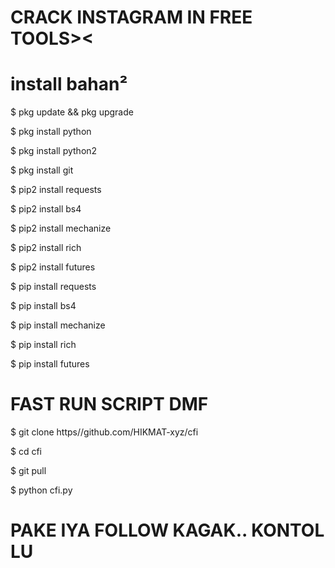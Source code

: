 # CRACK INSTAGRAM IN FREE TOOLS><

# install bahan²

$ pkg update && pkg upgrade

$ pkg install python

$ pkg install python2

$ pkg install git

$ pip2 install requests

$ pip2 install bs4

$ pip2 install mechanize

$ pip2 install rich

$ pip2 install futures

$ pip install requests

$ pip install bs4

$ pip install mechanize

$ pip install rich

$ pip install futures

# FAST RUN SCRIPT DMF

$ git clone https//github.com/HIKMAT-xyz/cfi

$ cd cfi

$ git pull

$ python cfi.py

# PAKE IYA FOLLOW KAGAK.. KONTOL LU

